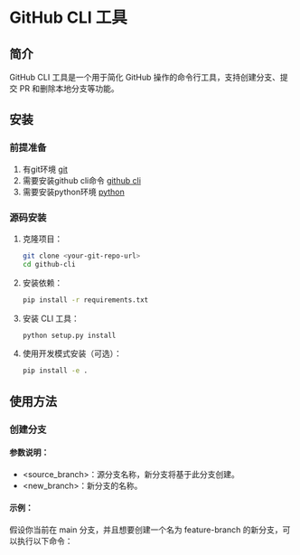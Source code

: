 # GitHub CLI 工具

## 简介
GitHub CLI 工具是一个用于简化 GitHub 操作的命令行工具，支持创建分支、提交 PR 和删除本地分支等功能。

## 安装

### 前提准备
1. 有git环境 [git](https://git-scm.com/downloads)
2. 需要安装github cli命令 [github cli](https://cli.github.com/manual/installation)
3. 需要安装python环境 [python](https://www.python.org/downloads/)

### 源码安装
1. 克隆项目：
   ```bash
   git clone <your-git-repo-url>
   cd github-cli
   ```
2. 安装依赖：
   ```bash
   pip install -r requirements.txt
   ```
3. 安装 CLI 工具：
   ```bash
   python setup.py install
   ```
4. 使用开发模式安装（可选）：
   ```bash
   pip install -e .
   ```

## 使用方法
### 创建分支
#### 参数说明：
- <source_branch>：源分支名称，新分支将基于此分支创建。
- <new_branch>：新分支的名称。
#### 示例：
假设你当前在 main 分支，并且想要创建一个名为 feature-branch 的新分支，可以执行以下命令：